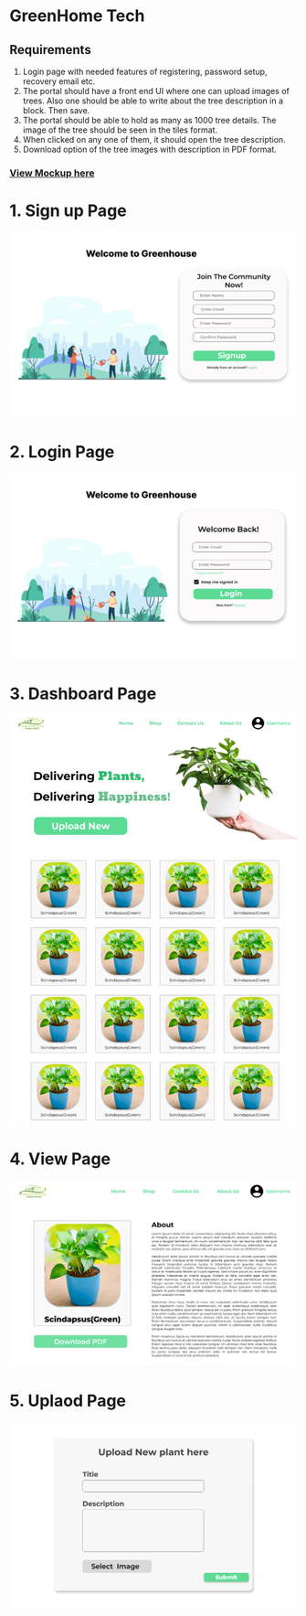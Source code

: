 # GreenHome Tech

## Requirements

1) Login page with needed features of registering, password setup, recovery email etc. 
2) The portal should have a front end UI where one can upload images of trees. Also one should be able to write about the tree description in a block. Then save. 
3) The portal should be able to hold as many as 1000 tree details. The image of the tree should be seen in the tiles format.
4) When clicked on any one of them, it should open the tree description. 
5) Download option of the tree images with description in PDF format.

### [View Mockup here](https://www.figma.com/file/HT0qtZRWl8XlWFRHENYcik/Greenverz)

# 1. Sign up Page
![Signup page](Mockup/1.Signup.png)

# 2. Login Page
![login page](Mockup/2.Login.png)

# 3. Dashboard Page
![Dashboard page](Mockup/3.Dashboard.png)

# 4. View Page
![view page](Mockup/5.View.png)

# 5. Uplaod Page
![Upload page](Mockup/4.Upload.png)
